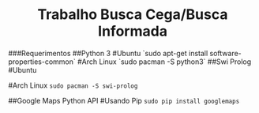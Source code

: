 <h1 align="center">Trabalho Busca Cega/Busca Informada</h1>
###Requerimentos
##Python  3
#Ubuntu
`sudo apt-get install software-properties-common`
#Arch Linux
`sudo pacman -S python3`
##Swi Prolog
#Ubuntu

#Arch Linux
`sudo pacman -S swi-prolog`

##Google Maps Python API
#Usando Pip 
`sudo pip install googlemaps`
